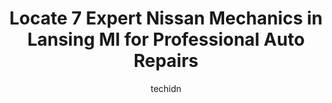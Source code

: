 ---
layout: ampstory
image: https://images.unsplash.com/photo-1627404760301-8efc143749c8?ixlib=rb-4.0.3&ixid=MnwxMjA3fDB8MHxwaG90by1wYWdlfHx8fGVufDB8fHx8&auto=format&fit=crop&w=640&h=853&q=80
author: techidn
featured: false
description: Looking for reliable and skilled Nissan Mechanic in Lansing MI, USA? Your search ends here with the 7 best Nissan Mechanic in town. With their expertise and commitment to delivering exceptio
title: Locate 7 Expert Nissan Mechanics in Lansing MI for Professional Auto Repairs
cover:
   title: Locate 7 Expert Nissan Mechanics in Lansing MI for Professional Auto Repairs
   subtitle: Rickpate
   background: https://images.unsplash.com/photo-1627404760301-8efc143749c8?ixlib=rb-4.0.3&ixid=MnwxMjA3fDB8MHxwaG90by1wYWdlfHx8fGVufDB8fHx8&auto=format&fit=crop&w=640&h=853&q=80

pages: 
 - layout: thirds
   top: <h1>#1 Randall Automotive</h1>
   bottom: "<p>My son goes to MSU, and I live on the other side of the state, so when his transmission started acting up on a Friday afternoon, I had him limp to the nearest business an</p>"
   background: https://www.knot35.com/toplist/wp-content/uploads/2023/06/best-nissan-mechanic-1-in-lansing-mi-1685840210.jpeg
   backgroundblur: true
 - layout: thirds
   top: <h1>#2 Ryans Auto Care</h1>
   bottom: "<p>609 May St, Lansing, MI 48906, United States</p>"
   background: https://www.knot35.com/toplist/wp-content/uploads/2023/06/best-nissan-mechanic-2-in-lansing-mi-1685840211.jpeg
   cta:
      link: https://www.knot35.com/toplist/locate-7-expert-nissan-mechanics-in-lansing-mi-for-professional-auto-repairs/
      text: Locate 7 Expert Nissan Mechanics in Lansing MI for Professional Auto Repairs
 - layout: thirds
   top: <h1>#3 Jerrys Automotive</h1>
   bottom: "<p>5544 S Martin Luther King Jr Blvd, Lansing, MI 48911, United States</p>"
   background: https://www.knot35.com/toplist/wp-content/uploads/2023/06/best-nissan-mechanic-3-in-lansing-mi-1685840211.jpeg
   cta:
      link: https://www.knot35.com/toplist/locate-7-expert-nissan-mechanics-in-lansing-mi-for-professional-auto-repairs/
      text: Locate 7 Expert Nissan Mechanics in Lansing MI for Professional Auto Repairs
 - layout: thirds
   top: <h1>#4 Auto Surgeon Inc</h1>
   bottom: "<p>1820 E Kalamazoo St, Lansing, MI 48912, United States</p>"
   background: https://images.unsplash.com/photo-1496096265110-f83ad7f96608?ixlib=rb-4.0.3&ixid=MnwxMjA3fDB8MHxwaG90by1wYWdlfHx8fGVufDB8fHx8&auto=format&fit=crop&w=640&h=853&q=80
   cta:
      link: https://www.knot35.com/toplist/locate-7-expert-nissan-mechanics-in-lansing-mi-for-professional-auto-repairs/
      text: Locate 7 Expert Nissan Mechanics in Lansing MI for Professional Auto Repairs
 - layout: thirds
   top: <h1>#5 Bs Randall Auto Service</h1>
   bottom: "<p>2516 E Kalamazoo St, Lansing, MI 48912, United States</p>"
   background: https://images.unsplash.com/photo-1615749413727-825b59a857b5?ixlib=rb-4.0.3&ixid=MnwxMjA3fDB8MHxwaG90by1wYWdlfHx8fGVufDB8fHx8&auto=format&fit=crop&w=640&h=853&q=80
   cta:
      link: https://www.knot35.com/toplist/locate-7-expert-nissan-mechanics-in-lansing-mi-for-professional-auto-repairs/
      text: Locate 7 Expert Nissan Mechanics in Lansing MI for Professional Auto Repairs
 - layout: thirds
   top: <h1>#6 All Auto Service</h1>
   bottom: "<p>918 S Pennsylvania Ave, Lansing, MI 48912, United States</p>"
   background: https://images.unsplash.com/photo-1546497974-b213c9efb599?ixlib=rb-4.0.3&ixid=MnwxMjA3fDB8MHxwaG90by1wYWdlfHx8fGVufDB8fHx8&auto=format&fit=crop&w=640&h=853&q=80
   cta:
      link: https://www.knot35.com/toplist/locate-7-expert-nissan-mechanics-in-lansing-mi-for-professional-auto-repairs/
      text: Locate 7 Expert Nissan Mechanics in Lansing MI for Professional Auto Repairs
 - layout: thirds
   top: <h1>#7 University Foreign Car Repair</h1>
   bottom: "<p>2621 E Kalamazoo St, Lansing, MI 48912, United States</p>"
   background: https://images.unsplash.com/photo-1489694553447-4c9339da310d?ixlib=rb-4.0.3&ixid=MnwxMjA3fDB8MHxwaG90by1wYWdlfHx8fGVufDB8fHx8&auto=format&fit=crop&w=640&h=853&q=80
   cta:
      link: https://www.knot35.com/toplist/locate-7-expert-nissan-mechanics-in-lansing-mi-for-professional-auto-repairs/
      text: Locate 7 Expert Nissan Mechanics in Lansing MI for Professional Auto Repairs
 - layout: thirds
   middle: Continue reading...
   background: https://images.unsplash.com/photo-1564951434112-64d74cc2a2d7?ixlib=rb-4.0.3&ixid=MnwxMjA3fDB8MHxwaG90by1wYWdlfHx8fGVufDB8fHx8&auto=format&fit=crop&w=640&h=853&q=80
   cta:
      link: https://www.knot35.com/toplist/locate-7-expert-nissan-mechanics-in-lansing-mi-for-professional-auto-repairs/
      text: Locate 7 Expert Nissan Mechanics in Lansing MI for Professional Auto Repairs
      
---